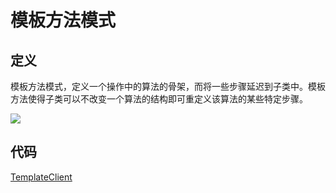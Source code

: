 # 模板方法模式

## 定义

模板方法模式，定义一个操作中的算法的骨架，而将一些步骤延迟到子类中。模板方法使得子类可以不改变一个算法的结构即可重定义该算法的某些特定步骤。

![](https://technotes.oss-cn-shenzhen.aliyuncs.com/2023/202305072316240.png)

## 代码

[TemplateClient](TemplateClient.java)